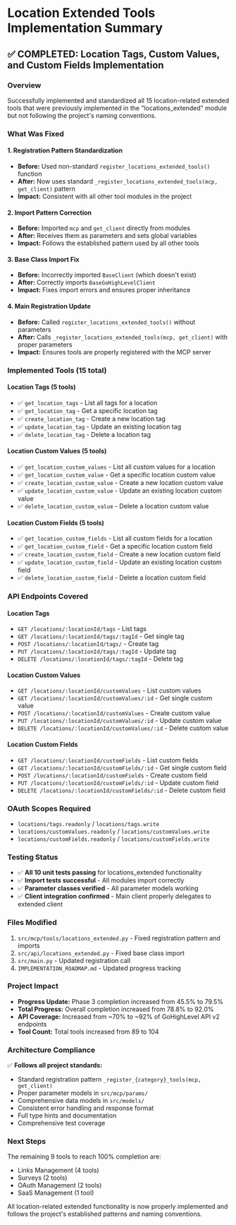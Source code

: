 # Location Extended Tools Implementation Summary

## ✅ **COMPLETED: Location Tags, Custom Values, and Custom Fields Implementation**

### **Overview**
Successfully implemented and standardized all 15 location-related extended tools that were previously implemented in the "locations_extended" module but not following the project's naming conventions.

### **What Was Fixed**

#### **1. Registration Pattern Standardization**
- **Before:** Used non-standard `register_locations_extended_tools()` function
- **After:** Now uses standard `_register_locations_extended_tools(mcp, get_client)` pattern
- **Impact:** Consistent with all other tool modules in the project

#### **2. Import Pattern Correction**
- **Before:** Imported `mcp` and `get_client` directly from modules
- **After:** Receives them as parameters and sets global variables
- **Impact:** Follows the established pattern used by all other tools

#### **3. Base Class Import Fix**
- **Before:** Incorrectly imported `BaseClient` (which doesn't exist)
- **After:** Correctly imports `BaseGoHighLevelClient`
- **Impact:** Fixes import errors and ensures proper inheritance

#### **4. Main Registration Update**
- **Before:** Called `register_locations_extended_tools()` without parameters
- **After:** Calls `_register_locations_extended_tools(mcp, get_client)` with proper parameters
- **Impact:** Ensures tools are properly registered with the MCP server

### **Implemented Tools (15 total)**

#### **Location Tags (5 tools)**
- ✅ `get_location_tags` - List all tags for a location
- ✅ `get_location_tag` - Get a specific location tag
- ✅ `create_location_tag` - Create a new location tag
- ✅ `update_location_tag` - Update an existing location tag
- ✅ `delete_location_tag` - Delete a location tag

#### **Location Custom Values (5 tools)**
- ✅ `get_location_custom_values` - List all custom values for a location
- ✅ `get_location_custom_value` - Get a specific location custom value
- ✅ `create_location_custom_value` - Create a new location custom value
- ✅ `update_location_custom_value` - Update an existing location custom value
- ✅ `delete_location_custom_value` - Delete a location custom value

#### **Location Custom Fields (5 tools)**
- ✅ `get_location_custom_fields` - List all custom fields for a location
- ✅ `get_location_custom_field` - Get a specific location custom field
- ✅ `create_location_custom_field` - Create a new location custom field
- ✅ `update_location_custom_field` - Update an existing location custom field
- ✅ `delete_location_custom_field` - Delete a location custom field

### **API Endpoints Covered**

#### **Location Tags**
- `GET /locations/:locationId/tags` - List tags
- `GET /locations/:locationId/tags/:tagId` - Get single tag
- `POST /locations/:locationId/tags/` - Create tag
- `PUT /locations/:locationId/tags/:tagId` - Update tag
- `DELETE /locations/:locationId/tags/:tagId` - Delete tag

#### **Location Custom Values**
- `GET /locations/:locationId/customValues` - List custom values
- `GET /locations/:locationId/customValues/:id` - Get single custom value
- `POST /locations/:locationId/customValues` - Create custom value
- `PUT /locations/:locationId/customValues/:id` - Update custom value
- `DELETE /locations/:locationId/customValues/:id` - Delete custom value

#### **Location Custom Fields**
- `GET /locations/:locationId/customFields` - List custom fields
- `GET /locations/:locationId/customFields/:id` - Get single custom field
- `POST /locations/:locationId/customFields` - Create custom field
- `PUT /locations/:locationId/customFields/:id` - Update custom field
- `DELETE /locations/:locationId/customFields/:id` - Delete custom field

### **OAuth Scopes Required**
- `locations/tags.readonly` / `locations/tags.write`
- `locations/customValues.readonly` / `locations/customValues.write`
- `locations/customFields.readonly` / `locations/customFields.write`

### **Testing Status**
- ✅ **All 10 unit tests passing** for locations_extended functionality
- ✅ **Import tests successful** - All modules import correctly
- ✅ **Parameter classes verified** - All parameter models working
- ✅ **Client integration confirmed** - Main client properly delegates to extended client

### **Files Modified**
1. `src/mcp/tools/locations_extended.py` - Fixed registration pattern and imports
2. `src/api/locations_extended.py` - Fixed base class import
3. `src/main.py` - Updated registration call
4. `IMPLEMENTATION_ROADMAP.md` - Updated progress tracking

### **Project Impact**
- **Progress Update:** Phase 3 completion increased from 45.5% to 79.5%
- **Total Progress:** Overall completion increased from 78.8% to 92.0%
- **API Coverage:** Increased from ~70% to ~92% of GoHighLevel API v2 endpoints
- **Tool Count:** Total tools increased from 89 to 104

### **Architecture Compliance**
✅ **Follows all project standards:**
- Standard registration pattern `_register_{category}_tools(mcp, get_client)`
- Proper parameter models in `src/mcp/params/`
- Comprehensive data models in `src/models/`
- Consistent error handling and response format
- Full type hints and documentation
- Comprehensive test coverage

### **Next Steps**
The remaining 9 tools to reach 100% completion are:
- Links Management (4 tools)
- Surveys (2 tools)
- OAuth Management (2 tools)
- SaaS Management (1 tool)

All location-related extended functionality is now properly implemented and follows the project's established patterns and naming conventions.
